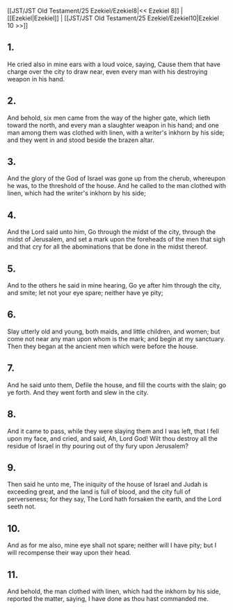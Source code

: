[[JST/JST Old Testament/25 Ezekiel/Ezekiel8|<< Ezekiel 8]] | [[Ezekiel|Ezekiel]] | [[JST/JST Old Testament/25 Ezekiel/Ezekiel10|Ezekiel 10 >>]]
## 1.
He cried also in mine ears with a loud voice, saying, Cause them that have charge over the city to draw near, even every man with his destroying weapon in his hand.
## 2.
And behold, six men came from the way of the higher gate, which lieth toward the north, and every man a slaughter weapon in his hand; and one man among them was clothed with linen, with a writer\'s inkhorn by his side; and they went in and stood beside the brazen altar.
## 3.
And the glory of the God of Israel was gone up from the cherub, whereupon he was, to the threshold of the house. And he called to the man clothed with linen, which had the writer\'s inkhorn by his side;
## 4.
And the Lord said unto him, Go through the midst of the city, through the midst of Jerusalem, and set a mark upon the foreheads of the men that sigh and that cry for all the abominations that be done in the midst thereof.
## 5.
And to the others he said in mine hearing, Go ye after him through the city, and smite; let not your eye spare; neither have ye pity;
## 6.
Slay utterly old and young, both maids, and little children, and women; but come not near any man upon whom is the mark; and begin at my sanctuary. Then they began at the ancient men which were before the house.
## 7.
And he said unto them, Defile the house, and fill the courts with the slain; go ye forth. And they went forth and slew in the city.
## 8.
And it came to pass, while they were slaying them and I was left, that I fell upon my face, and cried, and said, Ah, Lord God! Wilt thou destroy all the residue of Israel in thy pouring out of thy fury upon Jerusalem?
## 9.
Then said he unto me, The iniquity of the house of Israel and Judah is exceeding great, and the land is full of blood, and the city full of perverseness; for they say, The Lord hath forsaken the earth, and the Lord seeth not.
## 10.
And as for me also, mine eye shall not spare; neither will I have pity; but I will recompense their way upon their head.
## 11.
And behold, the man clothed with linen, which had the inkhorn by his side, reported the matter, saying, I have done as thou hast commanded me.

